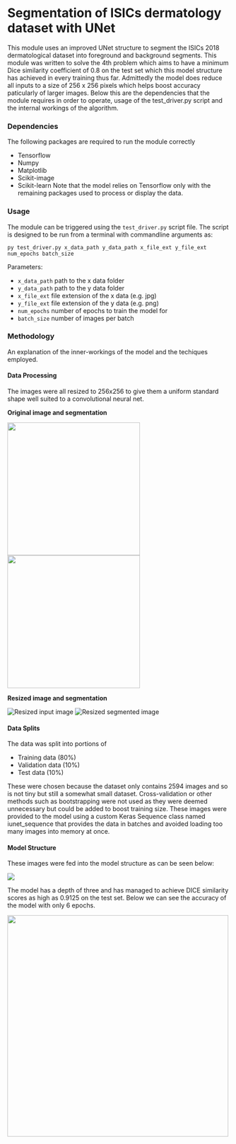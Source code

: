 
# Segmentation of ISICs dermatology dataset with UNet

This module uses an improved UNet structure to segment the ISICs 2018 dermatological dataset into foreground and background segments. This module was written to solve the 4th problem which aims to have a minimum Dice similarity coefficient of 0.8 on the test set which this model structure has achieved in every training thus far. Admittedly the model does reduce all inputs to a size of 256 x 256 pixels which helps boost accuracy paticularly of larger images. Below this are the dependencies that the module requires in order to operate, usage of the test_driver.py script and the internal workings of the algorithm.

### Dependencies
The following packages are required to run the module correctly
- Tensorflow
- Numpy
- Matplotlib
- Scikit-image
- Scikit-learn
Note that the model relies on Tensorflow only with the remaining packages used to process or display the data.

### Usage
The module can be triggered using the `test_driver.py` script file.
The script is designed to be run from a terminal with commandline arguments as:

```py test_driver.py x_data_path y_data_path x_file_ext y_file_ext num_epochs batch_size```

Parameters:
- `x_data_path` path to the x data folder
- `y_data_path` path to the y data folder
- `x_file_ext` file extension of the x data (e.g. jpg)
- `y_file_ext` file extension of the y data (e.g. png)
- `num_epochs` number of epochs to train the model for
- `batch_size` number of images per batch

### Methodology
An explanation of the inner-workings of the model and the techiques employed.

#### Data Processing
The images were all resized to 256x256 to give them a uniform standard shape well suited to a convolutional neural net.

**Original image and segmentation**

<img src="resources/ISIC_0000256.jpg" height="300"> <img src="resources/ISIC_0000256_segmentation.png" height="300">

**Resized image and segmentation**

![Resized input image](resources/ISIC_000256_resized.jpg) ![Resized segmented image](resources/ISIC_000256_segmentation_resized.png)

#### Data Splits
The data was split into portions of 
- Training data (80%)
- Validation data (10%)
- Test data (10%)

These were chosen because the dataset only contains 2594 images and so is not tiny but still a somewhat small dataset. Cross-validation or other methods such as bootstrapping were not used as they were deemed unnecessary but could be added to boost training size. These images were provided to the model using a custom Keras Sequence class named iunet_sequence that provides the data in batches and avoided loading too many images into memory at once. 

#### Model Structure
These images were fed into the model structure as can be seen below:

<img src="resources/model_structure.png"> 

The model has a depth of three and has managed to achieve DICE similarity scores as high as 0.9125 on the test set. Below we can see the accuracy of the model with only 6 epochs.

<img src="resources/Accuracy_data.png" width="500"> 

